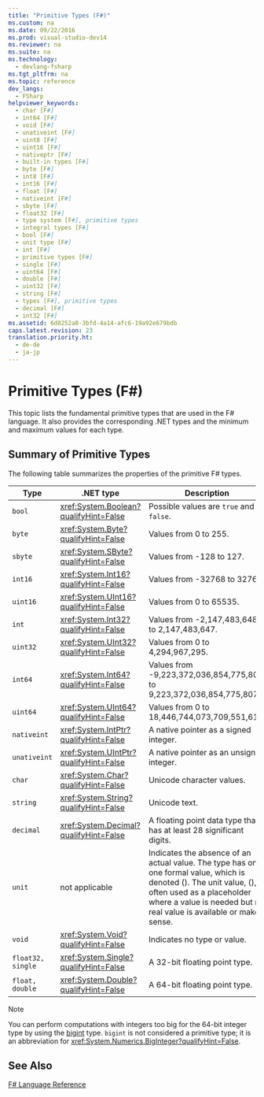 ```yaml
---
title: "Primitive Types (F#)"
ms.custom: na
ms.date: 09/22/2016
ms.prod: visual-studio-dev14
ms.reviewer: na
ms.suite: na
ms.technology: 
  - devlang-fsharp
ms.tgt_pltfrm: na
ms.topic: reference
dev_langs: 
  - FSharp
helpviewer_keywords: 
  - char [F#]
  - int64 [F#]
  - void [F#]
  - unativeint [F#]
  - uint8 [F#]
  - uint16 [F#]
  - nativeptr [F#]
  - built-in types [F#]
  - byte [F#]
  - int8 [F#]
  - int16 [F#]
  - float [F#]
  - nativeint [F#]
  - sbyte [F#]
  - float32 [F#]
  - type system [F#], primitive types
  - integral types [F#]
  - bool [F#]
  - unit type [F#]
  - int [F#]
  - primitive types [F#]
  - single [F#]
  - uint64 [F#]
  - double [F#]
  - uint32 [F#]
  - string [F#]
  - types [F#], primitive types
  - decimal [F#]
  - int32 [F#]
ms.assetid: 6d8252a8-3bfd-4a14-afc6-19a92e679bdb
caps.latest.revision: 23
translation.priority.ht: 
  - de-de
  - ja-jp
---
```

# Primitive Types (F#)
This topic lists the fundamental primitive types that are used in the F# language. It also provides the corresponding .NET types and the minimum and maximum values for each type.  
  
## Summary of Primitive Types  
 The following table summarizes the properties of the primitive F# types.  
  
|Type|.NET type|Description|  
|----------|---------------|-----------------|  
|`bool`|<xref:System.Boolean?qualifyHint=False>|Possible values are `true` and `false`.|  
|`byte`|<xref:System.Byte?qualifyHint=False>|Values from 0 to 255.|  
|`sbyte`|<xref:System.SByte?qualifyHint=False>|Values from -128 to 127.|  
|`int16`|<xref:System.Int16?qualifyHint=False>|Values from -32768 to 32767.|  
|`uint16`|<xref:System.UInt16?qualifyHint=False>|Values from 0 to 65535.|  
|`int`|<xref:System.Int32?qualifyHint=False>|Values from -2,147,483,648 to 2,147,483,647.|  
|`uint32`|<xref:System.UInt32?qualifyHint=False>|Values from 0 to 4,294,967,295.|  
|`int64`|<xref:System.Int64?qualifyHint=False>|Values from -9,223,372,036,854,775,808 to 9,223,372,036,854,775,807.|  
|`uint64`|<xref:System.UInt64?qualifyHint=False>|Values from 0 to 18,446,744,073,709,551,615.|  
|`nativeint`|<xref:System.IntPtr?qualifyHint=False>|A native pointer as a signed integer.|  
|`unativeint`|<xref:System.UIntPtr?qualifyHint=False>|A native pointer as an unsigned integer.|  
|`char`|<xref:System.Char?qualifyHint=False>|Unicode character values.|  
|`string`|<xref:System.String?qualifyHint=False>|Unicode text.|  
|`decimal`|<xref:System.Decimal?qualifyHint=False>|A floating point data type that has at least 28 significant digits.|  
|`unit`|not applicable|Indicates the absence of an actual value. The type has only one formal value, which is denoted (). The unit value, (), is often used as a placeholder where a value is needed but no real value is available or makes sense.|  
|`void`|<xref:System.Void?qualifyHint=False>|Indicates no type or value.|  
|`float32, single`|<xref:System.Single?qualifyHint=False>|A 32-bit floating point type.|  
|`float, double`|<xref:System.Double?qualifyHint=False>|A 64-bit floating point type.|  
  
> [!NOTE]
>  You can perform computations with integers too big for the 64-bit integer type by using the [bigint](../vs140/core.bigint-type-abbreviation--fsharp-.md) type. `bigint` is not considered a primitive type; it is an abbreviation for <xref:System.Numerics.BigInteger?qualifyHint=False>.  
  
## See Also  
 [F# Language Reference](../vs140/fsharp-language-reference.md)